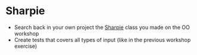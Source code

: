 # Sharpie
- Search back in your own project the [Sharpie](../oo/sharpie/java.md) class you made on the OO workshop
- Create tests that covers all types of input (like in the previous workshop exercise)